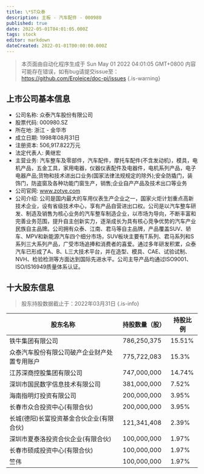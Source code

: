 ```yaml
---
title: \*ST众泰
description: 主板 - 汽车配件 - 000980
published: true
date: 2022-05-01T04:01:05.000Z
tags: stock
editor: markdown
dateCreated: 2022-01-01T00:00:00.000Z
---
```


> 本页面由自动化程序生成于 Sun May 01 2022 04:01:05 GMT+0800
> 内容可能存在错误，如有bug请提交issue至：https://github.com/Eroleice/doc-pi/issues
{.is-warning}

## 上市公司基本信息
- 公司名称: 众泰汽车股份有限公司
- 股票代码: 000980.SZ
- 所在地: 浙江 - 金华市
- 成立日期: 1998年08月31日
- 注册资本: 506,917.822万元
- 法定代表人: 黄继宏
- 主营业务: 汽车整车及零部件，汽车配件，摩托车配件(不含发动机)，模具，电机产品，五金工具，家用电器，仪器仪表配件及电器件，电机系列产品，电子电器产品;货物和技术进出口业务(国家法律法规规定的除外);安全防撬门，装饰门，防盗窗及各种功能门窗生产，销售;企业自产产品及技术出口等业务
- 公司官网: www.zotye.com
- 公司介绍: 公司是国内最大的车用仪表生产企业之一，国家火炬计划重点高新技术企业，设有省级技术中心，享有产品自营进出口权。公司是以汽车整车研发、制造及销售为核心业务的汽车整车制造企业，以市场为导向，不断丰富和完善业务范围，提升自主创新实力，逐渐成长为具有核心竞争优势的汽车产业民族自主品牌。公司拥有众泰、江南、君马等自主品牌，产品覆盖SUV、轿车、MPV和新能源汽车四个细分市场，SUV板块主要有T系列、君马系列和S系列三大系列产品，广受市场追捧和消费者的喜爱。通过多年研发积累，众泰汽车已形成了A、B、L三大技术平台，并在造型、模具、CAE、试验试制、NVH、检验检测等方面达到国际先进水平。公司主导产品均通过ISO9001、ISO/IS16949质量体系认证。


## 十大股东信息
> 股东持股数据截止于：2022年03月31日
{.is-info}

| 股东名称 | 持股数量（股） | 持股比例 |
| --- | --- | --- |
| 铁牛集团有限公司 | 786,250,375 | 15.51% |
| 众泰汽车股份有限公司破产企业财产处置专用账户 | 775,722,083 | 15.3% |
| 江苏深商控股集团有限公司 | 747,000,000 | 14.74% |
| 深圳市国民数字信息技术有限公司 | 381,000,000 | 7.52% |
| 海南指明灯投资有限公司 | 200,000,000 | 3.95% |
| 长春市众合投资中心(有限合伙) | 200,000,000 | 3.95% |
| 长城(德阳)长富投资基金合伙企业(有限合伙) | 121,341,408 | 2.39% |
| 深圳市夏泰洛投资合伙企业(有限合伙) | 100,000,000 | 1.97% |
| 长春市硕成投资中心(有限合伙) | 100,000,000 | 1.97% |
| 竺伟 | 100,000,000 | 1.97% |




